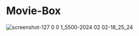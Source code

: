 # Movie-Box
![screenshot-127 0 0 1_5500-2024 02 02-18_25_24](https://github.com/Yasht0501/Movie-Box/assets/77424740/31f842c2-4959-4528-a500-6cb5415af9f0)

